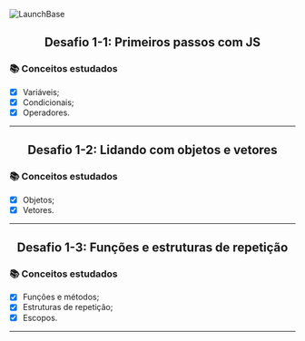 ![LaunchBase](https://camo.githubusercontent.com/268b1344409fac98c4eeda520482b6910c4ddcba/68747470733a2f2f73746f726167652e676f6f676c65617069732e636f6d2f676f6c64656e2d77696e642f626f6f7463616d702d6c61756e6368626173652f6c6f676f2e706e67)

## <center> Desafio 1-1: Primeiros passos com JS </center>

### 📚 Conceitos estudados
- [x] Variáveis;
- [x] Condicionais;
- [x] Operadores.
---
## <center> Desafio 1-2: Lidando com objetos e vetores </center>

### 📚 Conceitos estudados
- [x] Objetos; 
- [x] Vetores.
---
## <center> Desafio 1-3: Funções e estruturas de repetição </center>

### 📚 Conceitos estudados
- [x] Funções e métodos;
- [x] Estruturas de repetição;
- [x] Escopos.
---